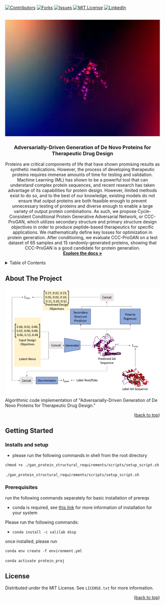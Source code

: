 <!-- PROJECT SHIELDS -->
[![Contributors][contributors-shield]][contributors-url]
[![Forks][forks-shield]][forks-url]
[![Issues][issues-shield]][issues-url]
[![MIT License][license-shield]][license-url]
[![LinkedIn][linkedin-shield]][linkedin-url]



<!-- PROJECT LOGO -->
<br />
<div align="center">
  <a href="https://github.com/github_username/repo_name">
    <img src="images/logo.png" alt="Logo">
  </a>

<h3 align="center">Adversarially-Driven Generation of De Novo Proteins for Therapeutic Drug Design</h3>

  <p align="center">
    Proteins are critical components of life that have shown promising results as synthetic medications. However, the process of developing therapeutic proteins requires immense amounts of time for testing and validation. Machine Learning (ML) has shown to be a powerful tool that can understand complex protein sequences, and recent research has taken advantage of its capabilities for protein design. However, limited methods exist to do so, and to the best of our knowledge, existing models do not ensure that output proteins are both feasible enough to prevent unnecessary testing of proteins and diverse enough to enable a large variety of output protein combinations. As such, we propose Cycle-Consistent Conditional Protein Generative Adversarial Network, or CCC-ProGAN, which utilizes secondary structure and primary structure design objectives in order to produce peptide-based therapeutics for specific applications. We mathematically define key losses for optimization in protein generation. After conditioning, we evaluate CCC-ProGAN on a test dataset of 65 samples and 15 randomly-generated proteins, showing that CCC-ProGAN is a good candidate for protein generation.
    <br />
    <a href="https://github.com/github_username/repo_name"><strong>Explore the docs »</strong></a>
    <br />
  </p>
</div>



<!-- TABLE OF CONTENTS -->
<details>
  <summary>Table of Contents</summary>
  <ol>
    <li>
      <a href="#about-the-project">About The Project</a>
      <ul>
        <li><a href="#built-with">Built With</a></li>
      </ul>
    </li>
    <li>
      <a href="#getting-started">Getting Started</a>
      <ul>
        <li><a href="#prerequisites">Prerequisites</a></li>
        <li><a href="#installation">Installation</a></li>
      </ul>
    </li>
    <li><a href="#usage">Usage</a></li>
    <li><a href="#roadmap">Roadmap</a></li>
    <li><a href="#contributing">Contributing</a></li>
    <li><a href="#license">License</a></li>
    <li><a href="#contact">Contact</a></li>
    <li><a href="#acknowledgments">Acknowledgments</a></li>
  </ol>
</details>



<!-- ABOUT THE PROJECT -->
## About The Project

<img src="images/product-screenshot.png" alt="architecture">

Algorithmic code implementation of "Adversarially-Driven Generation of De Novo Proteins for Therapeutic Drug Design."

<p align="right">(<a href="#readme-top">back to top</a>)</p>


<!-- GETTING STARTED -->
## Getting Started

### Installs and setup

- please run the following commands in shell from the root directory

```
chmod +x ./gan_protein_structural_requirements/scripts/setup_script.sh

./gan_protein_structural_requirements/scripts/setup_script.sh
```

### Prerequisites

run the following commands separately for basic installation of prereqs

- conda is required, see [this link](https://www.anaconda.com) for more information of installation for your system

Please run the following commands:
- `conda install -c salilab dssp`

once installed, please run 
```
conda env create -f environment.yml

conda activate protein_proj
```



<!-- LICENSE -->
## License

Distributed under the MIT License. See `LICENSE.txt` for more information.

<p align="right">(<a href="#readme-top">back to top</a>)</p>



<!-- MARKDOWN LINKS & IMAGES -->
<!-- https://www.markdownguide.org/basic-syntax/#reference-style-links -->
[contributors-shield]: https://img.shields.io/github/contributors/github_username/repo_name.svg?style=for-the-badge
[contributors-url]: https://github.com/github_username/repo_name/graphs/contributors
[forks-shield]: https://img.shields.io/github/forks/github_username/repo_name.svg?style=for-the-badge
[forks-url]: https://github.com/Rohit-K814307/gan_protein_structural_requirements/forks
[issues-shield]: https://img.shields.io/github/issues/github_username/repo_name.svg?style=for-the-badge
[issues-url]: https://github.com/Rohit-K814307/gan_protein_structural_requirements/issues
[license-shield]: https://img.shields.io/github/license/github_username/repo_name.svg?style=for-the-badge
[license-url]: https://www.linkedin.com/in/rohit-kulkarni-305a86202/
[linkedin-shield]: https://img.shields.io/badge/-LinkedIn-black.svg?style=for-the-badge&logo=linkedin&colorB=555
[linkedin-url]: https://linkedin.com/in/linkedin_username
[product-screenshot]: images/screenshot.png
[Next.js]: https://img.shields.io/badge/next.js-000000?style=for-the-badge&logo=nextdotjs&logoColor=white
[Next-url]: https://nextjs.org/
[React.js]: https://img.shields.io/badge/React-20232A?style=for-the-badge&logo=react&logoColor=61DAFB
[React-url]: https://reactjs.org/
[Vue.js]: https://img.shields.io/badge/Vue.js-35495E?style=for-the-badge&logo=vuedotjs&logoColor=4FC08D
[Vue-url]: https://vuejs.org/
[Angular.io]: https://img.shields.io/badge/Angular-DD0031?style=for-the-badge&logo=angular&logoColor=white
[Angular-url]: https://angular.io/
[Svelte.dev]: https://img.shields.io/badge/Svelte-4A4A55?style=for-the-badge&logo=svelte&logoColor=FF3E00
[Svelte-url]: https://svelte.dev/
[Laravel.com]: https://img.shields.io/badge/Laravel-FF2D20?style=for-the-badge&logo=laravel&logoColor=white
[Laravel-url]: https://laravel.com
[Bootstrap.com]: https://img.shields.io/badge/Bootstrap-563D7C?style=for-the-badge&logo=bootstrap&logoColor=white
[Bootstrap-url]: https://getbootstrap.com
[JQuery.com]: https://img.shields.io/badge/jQuery-0769AD?style=for-the-badge&logo=jquery&logoColor=white
[JQuery-url]: https://jquery.com 
